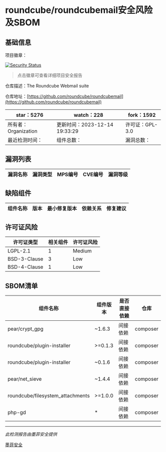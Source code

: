 # roundcube/roundcubemail安全风险及SBOM

## 基础信息

项目徽章：

[![Security Status](https://www.murphysec.com/platform3/v31/badge/1735389191344181248.svg)](https://www.murphysec.com/console/report/1714352854730932224/1735389191344181248)

> 点击徽章可查看详细项目安全报告

仓库描述：The Roundcube Webmail suite

仓库地址：[https://github.com/roundcube/roundcubemail](https://github.com/roundcube/roundcubemail)

| star：5276 | watch：228 | fork：1592 |
| ----------- | -------------- | ------------ |
| 所有者：Organization | 更新时间：2023-12-14 19:33:29 | 许可证：GPL-3.0 |
| 最近检测时间： | 组件总数： | 漏洞总数： |




## 漏洞列表

| 漏洞名称 | 漏洞类型 | MPS编号 | CVE编号 | 漏洞等级 |
| ------- | ------ | ------- | ------ | ----- |





## 缺陷组件

| 组件名称 | 版本 | 最小修复版本 | 依赖关系 | 修复建议 |
| -------- | ---- | ------------ | -------- | -------- |





## 许可证风险

| 许可证类型 | 相关组件 | 许可证风险 |
| ---------- | -------- | ---------- |
|LGPL-2.1|1|Medium|
|BSD-3-Clause|3|Low|
|BSD-4-Clause|1|Low|




## SBOM清单

| 组件名称 | 组件版本 | 是否直接依赖 | 仓库 |
| -------- | -------- | ------------ | ---- |
|pear/crypt_gpg|~1.6.3|间接依赖|composer|
|roundcube/plugin-installer|>=0.1.3|间接依赖|composer|
|roundcube/plugin-installer|~0.1.6|间接依赖|composer|
|pear/net_sieve|~1.4.4|间接依赖|composer|
|roundcube/filesystem_attachments|>=1.0.0|间接依赖|composer|
|php-gd|*|间接依赖|composer|


------

*此检测报告由墨菲安全提供*

[墨菲安全](www.murphysec.com)